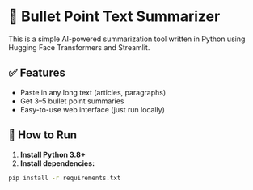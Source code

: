 # 🧠 Bullet Point Text Summarizer

This is a simple AI-powered summarization tool written in Python using Hugging Face Transformers and Streamlit.

## ✅ Features
- Paste in any long text (articles, paragraphs)
- Get 3–5 bullet point summaries
- Easy-to-use web interface (just run locally)

## 🚀 How to Run

1. **Install Python 3.8+**
2. **Install dependencies:**

```bash
pip install -r requirements.txt

